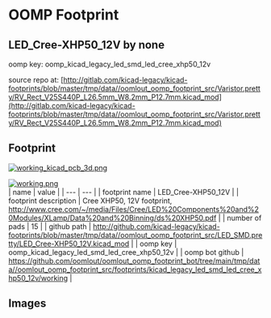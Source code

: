 # OOMP Footprint  
## LED_Cree-XHP50_12V  by none  
  
oomp key: oomp_kicad_legacy_led_smd_led_cree_xhp50_12v  
  
source repo at: [http://gitlab.com/kicad-legacy/kicad-footprints/blob/master/tmp/data//oomlout_oomp_footprint_src/Varistor.pretty/RV_Rect_V25S440P_L26.5mm_W8.2mm_P12.7mm.kicad_mod](http://gitlab.com/kicad-legacy/kicad-footprints/blob/master/tmp/data//oomlout_oomp_footprint_src/Varistor.pretty/RV_Rect_V25S440P_L26.5mm_W8.2mm_P12.7mm.kicad_mod)  
## Footprint  
  
[![working_kicad_pcb_3d.png](working_kicad_pcb_3d_600.png)](working_kicad_pcb_3d.png)  
  
[![working.png](working_600.png)](working.png)  
| name | value | 
| --- | --- | 
| footprint name | LED_Cree-XHP50_12V | 
| footprint description | Cree XHP50, 12V footprint, http://www.cree.com/~/media/Files/Cree/LED%20Components%20and%20Modules/XLamp/Data%20and%20Binning/ds%20XHP50.pdf | 
| number of pads | 15 | 
| github path | http://github.com/kicad-legacy/kicad-footprints/blob/master/tmp/data//oomlout_oomp_footprint_src/LED_SMD.pretty/LED_Cree-XHP50_12V.kicad_mod | 
| oomp key | oomp_kicad_legacy_led_smd_led_cree_xhp50_12v | 
| oomp bot github | https://github.com/oomlout/oomlout_oomp_footprint_bot/tree/main/tmp/data//oomlout_oomp_footprint_src/footprints/kicad_legacy_led_smd_led_cree_xhp50_12v/working | 
## Images  
